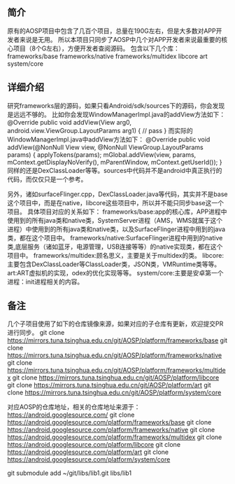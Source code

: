 ## 简介
原有的AOSP项目中包含了几百个项目，总量在190G左右，但是大多数对APP开发者来说是无用。
所以本项目只同步了AOSP中几个对APP开发者来说最重要的核心项目（8个G左右），方便开发者查阅源码。
包含以下几个库：
frameworks/base
frameworks/native
frameworks/multidex
libcore
art
system/core


## 详细介绍
研究frameworks层的源码，如果只看Android/sdk/sources下的源码，你会发现是远远不够的。
比如你会发现WindowManagerImpl.java的addView方法如下：
@Override
public void addView(View arg0, android.view.ViewGroup.LayoutParams arg1) {
    // pass
}
而实际的WindowManagerImpl.java中addView方法如下：
@Override
public void addView(@NonNull View view, @NonNull ViewGroup.LayoutParams params) {
    applyTokens(params);
    mGlobal.addView(view, params, mContext.getDisplayNoVerify(), mParentWindow,
    mContext.getUserId());
}
同样的还是DexClassLoader等等。sources中代码并不是android中真正执行的代码，而仅仅只是一个参考。

另外，诸如surfaceFlinger.cpp，DexClassLoader.java等代码，其实并不是base这个项目中，而是在native，libcore这些项目中，所以并不能只同步base这一个项目。
具体项目对应的关系如下：
frameworks/base:app的核心库，APP进程中使用到的所有java类和native类，SystemServer进程（AMS，WMS就属于这个进程）中使用到的所有java类和native类，以及SurfaceFlinger进程中用到的java类，都在这个项目中。
frameworks/native:SurfaceFlinger进程中用到的native类,底层服务（诸如蓝牙，电源管理，USB连接等等）的native实现类，都在这个项目中。
frameworks/multidex:顾名思义，主要是关于multidex的类。
libcore:主要包含DexClassLoader等ClassLoader类，JSON类，VMRuntime类等等。
art:ART虚拟机的实现，odex的优化实现等等。
system/core:主要是安卓第一个进程：init进程相关的内容。


## 备注
几个子项目使用了如下的仓库镜像来源，如果对应的子仓库有更新，欢迎提交PR进行同步。
git clone https://mirrors.tuna.tsinghua.edu.cn/git/AOSP/platform/frameworks/base
git clone https://mirrors.tuna.tsinghua.edu.cn/git/AOSP/platform/frameworks/native
git clone https://mirrors.tuna.tsinghua.edu.cn/git/AOSP/platform/frameworks/multidex
git clone https://mirrors.tuna.tsinghua.edu.cn/git/AOSP/platform/libcore
git clone https://mirrors.tuna.tsinghua.edu.cn/git/AOSP/platform/art
git clone https://mirrors.tuna.tsinghua.edu.cn/git/AOSP/platform/system/core

对应AOSP的仓库地址，相关的仓库地址来源于：https://android.googlesource.com/
git clone https://android.googlesource.com/platform/frameworks/base
git clone https://android.googlesource.com/platform/frameworks/native
git clone https://android.googlesource.com/platform/frameworks/multidex
git clone https://android.googlesource.com/platform/libcore
git clone https://android.googlesource.com/platform/art
git clone https://android.googlesource.com/platform/system/core


git submodule add ~/git/libs/lib1.git libs/lib1